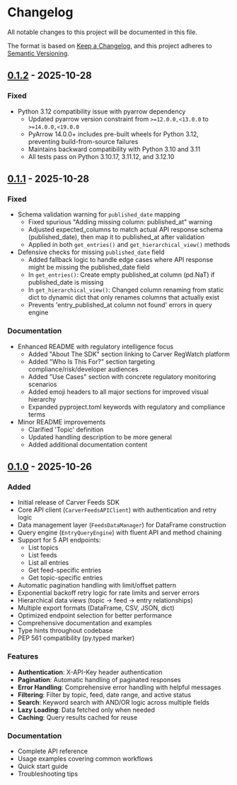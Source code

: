 # Changelog

All notable changes to this project will be documented in this file.

The format is based on [Keep a Changelog](https://keepachangelog.com/en/1.0.0/),
and this project adheres to [Semantic Versioning](https://semver.org/spec/v2.0.0.html).

## [0.1.2] - 2025-10-28

### Fixed
- Python 3.12 compatibility issue with pyarrow dependency
  - Updated pyarrow version constraint from `>=12.0.0,<13.0.0` to `>=14.0.0,<19.0.0`
  - PyArrow 14.0.0+ includes pre-built wheels for Python 3.12, preventing build-from-source failures
  - Maintains backward compatibility with Python 3.10 and 3.11
  - All tests pass on Python 3.10.17, 3.11.12, and 3.12.10

## [0.1.1] - 2025-10-28

### Fixed
- Schema validation warning for `published_date` mapping
  - Fixed spurious "Adding missing column: published_at" warning
  - Adjusted expected_columns to match actual API response schema (published_date), then map it to published_at after validation
  - Applied in both `get_entries()` and `get_hierarchical_view()` methods
- Defensive checks for missing `published_date` field
  - Added fallback logic to handle edge cases where API response might be missing the published_date field
  - In `get_entries()`: Create empty published_at column (pd.NaT) if published_date is missing
  - In `get_hierarchical_view()`: Changed column renaming from static dict to dynamic dict that only renames columns that actually exist
  - Prevents 'entry_published_at column not found' errors in query engine

### Documentation
- Enhanced README with regulatory intelligence focus
  - Added "About The SDK" section linking to Carver RegWatch platform
  - Added "Who Is This For?" section targeting compliance/risk/developer audiences
  - Added "Use Cases" section with concrete regulatory monitoring scenarios
  - Added emoji headers to all major sections for improved visual hierarchy
  - Expanded pyproject.toml keywords with regulatory and compliance terms
- Minor README improvements
  - Clarified 'Topic' definition
  - Updated handling description to be more general
  - Added additional documentation content

## [0.1.0] - 2025-10-26

### Added
- Initial release of Carver Feeds SDK
- Core API client (`CarverFeedsAPIClient`) with authentication and retry logic
- Data management layer (`FeedsDataManager`) for DataFrame construction
- Query engine (`EntryQueryEngine`) with fluent API and method chaining
- Support for 5 API endpoints:
  - List topics
  - List feeds
  - List all entries
  - Get feed-specific entries
  - Get topic-specific entries
- Automatic pagination handling with limit/offset pattern
- Exponential backoff retry logic for rate limits and server errors
- Hierarchical data views (topic → feed → entry relationships)
- Multiple export formats (DataFrame, CSV, JSON, dict)
- Optimized endpoint selection for better performance
- Comprehensive documentation and examples
- Type hints throughout codebase
- PEP 561 compatibility (py.typed marker)

### Features
- **Authentication**: X-API-Key header authentication
- **Pagination**: Automatic handling of paginated responses
- **Error Handling**: Comprehensive error handling with helpful messages
- **Filtering**: Filter by topic, feed, date range, and active status
- **Search**: Keyword search with AND/OR logic across multiple fields
- **Lazy Loading**: Data fetched only when needed
- **Caching**: Query results cached for reuse

### Documentation
- Complete API reference
- Usage examples covering common workflows
- Quick start guide
- Troubleshooting tips

[0.1.2]: https://github.com/carveragents/carver-feeds-sdk/releases/tag/v0.1.2
[0.1.1]: https://github.com/carveragents/carver-feeds-sdk/releases/tag/v0.1.1
[0.1.0]: https://github.com/carveragents/carver-feeds-sdk/releases/tag/v0.1.0
